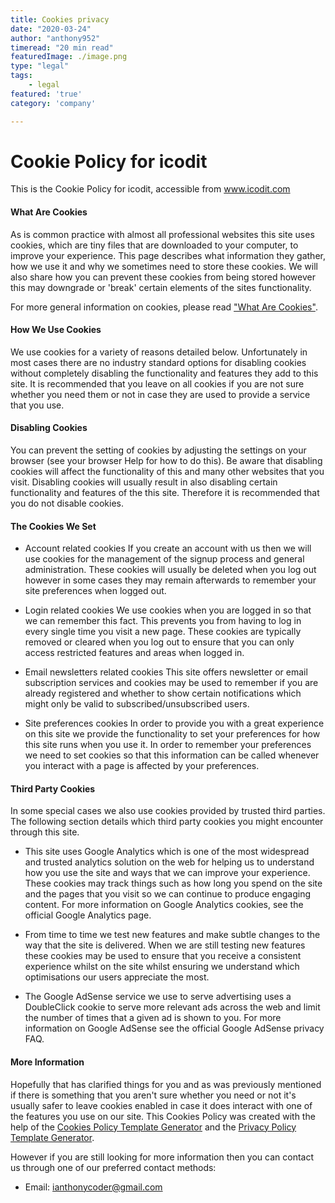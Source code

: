 ```yaml
---
title: Cookies privacy
date: "2020-03-24"
author: "anthony952"
timeread: "20 min read"
featuredImage: ./image.png
type: "legal"
tags:
    - legal
featured: 'true'
category: 'company'

---
```




# Cookie Policy for icodit

This is the Cookie Policy for icodit, accessible from www.icodit.com

#### What Are Cookies

As is common practice with almost all professional websites this site uses cookies, which are tiny files that are downloaded to your computer, to improve your experience. This page describes what information they gather, how we use it and why we sometimes need to store these cookies. We will also share how you can prevent these cookies from being stored however this may downgrade or 'break' certain elements of the sites functionality.

For more general information on cookies, please read <a href="https://www.cookieconsent.com/what-are-cookies/">"What Are Cookies"</a>.

#### How We Use Cookies

We use cookies for a variety of reasons detailed below. Unfortunately in most cases there are no industry standard options for disabling cookies without completely disabling the functionality and features they add to this site. It is recommended that you leave on all cookies if you are not sure whether you need them or not in case they are used to provide a service that you use.

#### Disabling Cookies

You can prevent the setting of cookies by adjusting the settings on your browser (see your browser Help for how to do this). Be aware that disabling cookies will affect the functionality of this and many other websites that you visit. Disabling cookies will usually result in also disabling certain functionality and features of the this site. Therefore it is recommended that you do not disable cookies.

#### The Cookies We Set



- Account related cookies
    If you create an account with us then we will use cookies for the management of the signup process and general administration. These cookies will usually be deleted when you log out however in some cases they may remain afterwards to remember your site preferences when logged out.


- Login related cookies
    We use cookies when you are logged in so that we can remember this fact. This prevents you from having to log in every single time you visit a new page. These cookies are typically removed or cleared when you log out to ensure that you can only access restricted features and areas when logged in.


- Email newsletters related cookies
    This site offers newsletter or email subscription services and cookies may be used to remember if you are already registered and whether to show certain notifications which might only be valid to subscribed/unsubscribed users.





- Site preferences cookies
    In order to provide you with a great experience on this site we provide the functionality to set your preferences for how this site runs when you use it. In order to remember your preferences we need to set cookies so that this information can be called whenever you interact with a page is affected by your preferences.




#### Third Party Cookies

In some special cases we also use cookies provided by trusted third parties. The following section details which third party cookies you might encounter through this site.



- This site uses Google Analytics which is one of the most widespread and trusted analytics solution on the web for helping us to understand how you use the site and ways that we can improve your experience. These cookies may track things such as how long you spend on the site and the pages that you visit so we can continue to produce engaging content.
For more information on Google Analytics cookies, see the official Google Analytics page.

- From time to time we test new features and make subtle changes to the way that the site is delivered. When we are still testing new features these cookies may be used to ensure that you receive a consistent experience whilst on the site whilst ensuring we understand which optimisations our users appreciate the most.

- The Google AdSense service we use to serve advertising uses a DoubleClick cookie to serve more relevant ads across the web and limit the number of times that a given ad is shown to you.
For more information on Google AdSense see the official Google AdSense privacy FAQ.


#### More Information

Hopefully that has clarified things for you and as was previously mentioned if there is something that you aren't sure whether you need or not it's usually safer to leave cookies enabled in case it does interact with one of the features you use on our site. This Cookies Policy was created with the help of the <a href="https://www.cookiepolicygenerator.com">Cookies Policy Template Generator</a> and the <a href="https://www.privacypolicytemplate.net/">Privacy Policy Template Generator</a>.

However if you are still looking for more information then you can contact us through one of our preferred contact methods:


- Email: ianthonycoder@gmail.com

